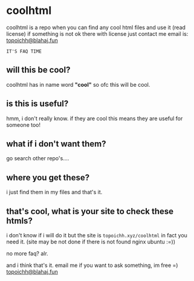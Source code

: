 # coolhtml
coolhtml is a repo when you can find any cool html files and use it (read license)
if something is not ok there with license just contact me email is: topoichh@blahaj.fun

`IT'S FAQ TIME`

## will this be cool?
coolhtml has in name word **"cool"** so ofc this will be cool.

## is this is useful?
hmm, i don't really know. if they are cool this means they are useful for someone too!

## what if i don't want them?
go search other repo's....

## where you get these?
i just find them in my files and that's it.

## that's cool, what is your site to check these htmls?
i don't know if i will do it but the site is `topoichh.xyz/coolhtml` in fact you need it. (site may be not done if there is not found nginx ubuntu :=))

<p>no more faq? alr.</p>

and i think that's it.
email me if you want to ask something, im free =)
topoichh@blahaj.fun
